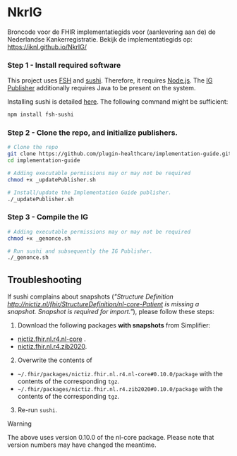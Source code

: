 # NkrIG
Broncode voor de FHIR implementatiegids voor (aanlevering aan de) de Nederlandse Kankerregistratie. Bekijk de implementatiegids op: https://iknl.github.io/NkrIG/

### Step 1 - Install required software
This project uses [FSH](https://hl7.org/fhir/uv/shorthand/) and [sushi](https://fshschool.org/docs/sushi/). Therefore, it requires [Node.js](https://nodejs.org/en). The [IG Publisher](https://confluence.hl7.org/display/FHIR/IG+Publisher+Documentation) additionally requires Java to be present on the system.

Installing sushi is detailed [here](https://fshschool.org/docs/sushi/installation/). The following command might be sufficient:

```bash
npm install fsh-sushi
```

### Step 2 - Clone the repo, and initialize publishers.

```bash
# Clone the repo
git clone https://github.com/plugin-healthcare/implementation-guide.git
cd implementation-guide

# Adding executable permissions may or may not be required
chmod +x _updatePublisher.sh

# Install/update the Implementation Guide publisher.
./_updatePublisher.sh
```

### Step 3 - Compile the IG

```bash
# Adding executable permissions may or may not be required
chmod +x _genonce.sh

# Run sushi and subsequently the IG Publisher.
./_genonce.sh
```

## Troubleshooting

If sushi complains about snapshots (_"Structure Definition http://nictiz.nl/fhir/StructureDefinition/nl-core-Patient is missing a snapshot. Snapshot is required for import."_), please follow these steps:

1. Download the following packages **with snapshots** from Simplifier:
  - [nictiz.fhir.nl.r4.nl-core](https://simplifier.net/packages/nictiz.fhir.nl.r4.nl-core) .
  - [nictiz.fhir.nl.r4.zib2020](https://simplifier.net/packages/nictiz.fhir.nl.r4.zib2020).
2. Overwrite the contents of
  - `~/.fhir/packages/nictiz.fhir.nl.r4.nl-core#0.10.0/package` with the contents of the corresponding `tgz`.
  - `~/.fhir/packages/nictiz.fhir.nl.r4.zib2020#0.10.0/package` with the contents of the corresponding `tgz`.
3. Re-run `sushi`.


> [!warning]
> The above uses version 0.10.0 of the nl-core package. Please note that version numbers may have changed the meantime.
